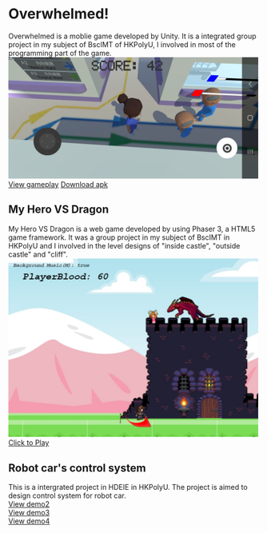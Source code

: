 <h1>Overwhelmed!</h1>
Overwhelmed is a moblie game developed by Unity. It is a integrated group project in my subject of BscIMT of HKPolyU, I involved in most of the programming part of the game.  
<img src="assets/images/Overwhelmed.jpg" alt="Overwhelmed is a good game" width="500"/>  
<a href="https://youtu.be/EzGgHXEfib8" target="_blank">View gameplay</a>  
<a href="https://github.com/YuKaWing/YuKaWing.github.io/releases/download/1.0/Overwhelmed.apk">Download apk</a>  
  
## My Hero VS Dragon  
My Hero VS Dragon is a web game developed by using Phaser 3, a HTML5 game framework. It was a group project in my subject of BscIMT in HKPolyU and I involved in the level designs of  "inside castle", "outside castle" and "cliff".  
<img src="assets/images/MHVSD.JPG" alt="My Hero VS Dragon is a good game" width="500"/>   
<a href="https://yukawing.github.io/MyHeroVSDragon/" target="_blank">Click to Play</a>  
  
## Robot car's control system
This is a intergrated project in HDEIE in HKPolyU. The project is aimed to design control system for robot car.  
<a href="https://youtu.be/fUyfqqz9Zbg" target="_blank">View demo2</a>  
<a href="https://youtu.be/7fppypZXFQE" target="_blank">View demo3</a>  
<a href="https://youtu.be/5qAJM77eF_k" target="_blank">View demo4</a>  
